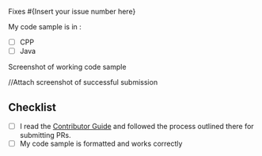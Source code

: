 Fixes #{Insert your issue number here}

My code sample is in : 
- [ ] CPP
- [ ] Java 

Screenshot of working code sample  

//Attach screenshot of successful submission 


## Checklist

- [ ] I read the [Contributor Guide] and followed the process outlined there for submitting PRs.
- [ ] My code sample is formatted and works correctly 

<!-- LINKS -->
[Contributor Guide]: https://github.com/amanv8060/Leetcode-Questions/blob/main/CONTRIBUTING.md